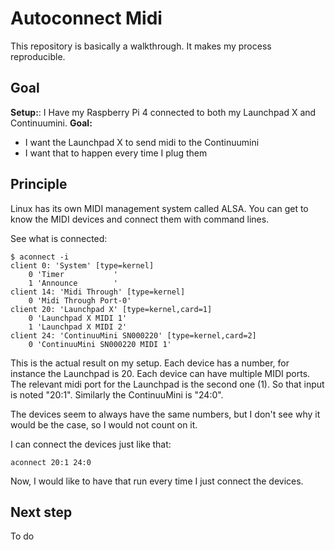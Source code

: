 # Autoconnect Midi

This repository is basically a walkthrough. It makes my process reproducible.

## Goal
**Setup:**: I Have my Raspberry Pi 4 connected to both my Launchpad X and Continuumini.
**Goal:**
* I want the Launchpad X to send midi to the Continuumini
* I want that to happen every time I plug them

## Principle
Linux has its own MIDI management system called ALSA.
You can get to know the MIDI devices and connect them with command lines.

See what is connected:
```
$ aconnect -i
client 0: 'System' [type=kernel]
    0 'Timer           '
    1 'Announce        '
client 14: 'Midi Through' [type=kernel]
    0 'Midi Through Port-0'
client 20: 'Launchpad X' [type=kernel,card=1]
    0 'Launchpad X MIDI 1'
    1 'Launchpad X MIDI 2'
client 24: 'ContinuuMini SN000220' [type=kernel,card=2]
    0 'ContinuuMini SN000220 MIDI 1'
```
This is the actual result on my setup. Each device has a number, for instance the Launchpad is 20.
Each device can have multiple MIDI ports. The relevant midi port for the Launchpad is the second one (1).
So that input is noted "20:1". Similarly the ContinuuMini is "24:0".

The devices seem to always have the same numbers, but I don't see why it would be the case, so I would not count on it.

I can connect the devices just like that:
```
aconnect 20:1 24:0
```

Now, I would like to have that run every time I just connect the devices.

## Next step
To do
